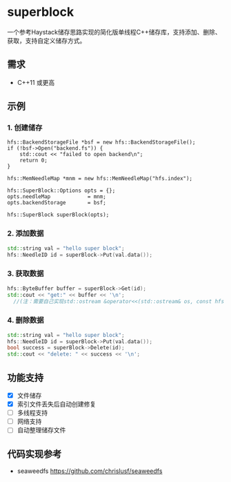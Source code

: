 # superblock
一个参考Haystack储存思路实现的简化版单线程C++储存库，支持添加、删除、获取，支持自定义储存方式。

## 需求
- C++11 或更高

## 示例

### 1. 创建储存
```C++11
hfs::BackendStorageFile *bsf = new hfs::BackendStorageFile();
if (!bsf->Open("backend.fs")) {
	std::cout << "failed to open backend\n";
	return 0;
}

hfs::MemNeedleMap *mnm = new hfs::MemNeedleMap("hfs.index");

hfs::SuperBlock::Options opts = {};
opts.needleMap            = mnm;
opts.backendStorage       = bsf;

hfs::SuperBlock superBlock(opts);
```

### 2. 添加数据
```C++
std::string val = "hello super block";
hfs::NeedleID id = superBlock->Put(val.data());
```

### 3. 获取数据
```C++
hfs::ByteBuffer buffer = superBlock->Get(id);
std::cout << "get:" << buffer << '\n'; 
  //(注：需要自己实现std::ostream &operator<<(std::ostream& os, const hfs::ByteBuffer &buf))
```

### 4. 删除数据
```C++
std::string val = "hello super block";
hfs::NeedleID id = superBlock->Put(val.data());
bool success = superBlock->Delete(id);
std::cout << "delete: " << success << '\n';
```

## 功能支持
- [x] 文件储存
- [x] 索引文件丢失后自动创建修复
- [ ] 多线程支持
- [ ] 网络支持
- [ ] 自动整理储存文件

## 代码实现参考
- seaweedfs https://github.com/chrislusf/seaweedfs